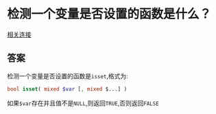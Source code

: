 # 检测一个变量是否设置的函数是什么？ #
[相关连接](http://php.net/manual/zh/function.isset.php)

## 答案  ##
检测一个变量是否设置的函数是`isset`,格式为:  
```php
bool isset( mixed $var [, mixed $...] )
```

如果`$var`存在并且值不是`NULL`,则返回`TRUE`,否则返回`FALSE`
